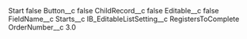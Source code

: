 <?xml version="1.0" encoding="UTF-8"?>
<CustomMetadata xmlns="http://soap.sforce.com/2006/04/metadata" xmlns:xsi="http://www.w3.org/2001/XMLSchema-instance" xmlns:xsd="http://www.w3.org/2001/XMLSchema">
    <label>Start</label>
    <protected>false</protected>
    <values>
        <field>Button__c</field>
        <value xsi:type="xsd:boolean">false</value>
    </values>
    <values>
        <field>ChildRecord__c</field>
        <value xsi:type="xsd:boolean">false</value>
    </values>
    <values>
        <field>Editable__c</field>
        <value xsi:type="xsd:boolean">false</value>
    </values>
    <values>
        <field>FieldName__c</field>
        <value xsi:type="xsd:string">Starts__c</value>
    </values>
    <values>
        <field>IB_EditableListSetting__c</field>
        <value xsi:type="xsd:string">RegistersToComplete</value>
    </values>
    <values>
        <field>OrderNumber__c</field>
        <value xsi:type="xsd:double">3.0</value>
    </values>
</CustomMetadata>
